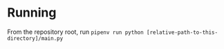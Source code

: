 # Running
From the repository root, run `pipenv run python [relative-path-to-this-directory]/main.py`
